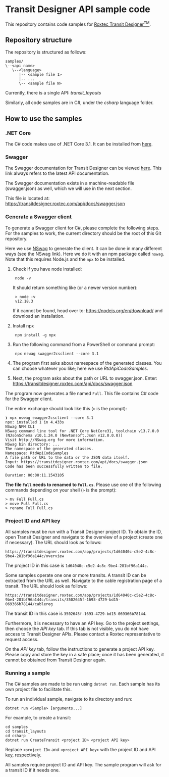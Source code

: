 # Transit Designer API sample code

This repository contains code samples for [Roxtec Transit Designer<sup>TM</sup>](https://www.roxtec.com/en/service-support/design/roxtec-transit-designer/).

## Repository structure

The repository is structured as follows:

```
samples/
\--<api name>
   \--<language>
      |-- <sample file 1>
      |-- ...
      \-- <sample file N>
```

Currently, there is a single API: _transit_layouts_

Similarly, all code samples are in C#, under the _csharp_ language folder.

## How to use the samples

### .NET Core

The C# code makes use of .NET Core 3.1. It can be installed
from [here](https://dotnet.microsoft.com/download/dotnet-core/3.1).

### Swagger

The Swagger documentation for Transit Designer can be viewed [here](https://transitdesigner.roxtec.com/api/docs).
This link always refers to the latest API documentation.

The Swagger documentation exists in a machine-readable file (swagger.json) as well, which we will
use in the next section. 

This file is located at: https://transitdesigner.roxtec.com/api/docs/swagger.json

### Generate a Swagger client

To generate a Swagger client for C#, please complete the following steps.
For the samples to work, the current directory should be the root of this
Git repository.

Here we use [NSwag](https://github.com/RicoSuter/NSwag) to generate the client.
It can be done in many different ways (see the NSwag link). Here we do it with an npm
package called `nswag`. Note that this requires Node.js and the `npx` to be installed.

1. Check if you have node installed:

        node -v

    It should return something like (or a newer version number):

        > node -v
        v12.18.3

    If it cannot be found, head over to: https://nodejs.org/en/download/
    and download an installation.

2. Install npx

        npm install -g npx

2. Run the following command from a PowerShell or command prompt:

        npx nswag swagger2csclient --core 3.1

3. The program first asks about namespace of the generated classes. You can choose whatever
you like; here we use _RtdApiCodeSamples_.

3. Next, the program asks about the path or URL to swagger.json. Enter: https://transitdesigner.roxtec.com/api/docs/swagger.json

The program now generates a file named `Full`. This file contains C# code
for the Swagger client.

The entire exchange should look like this (`>` is the prompt):

```
❯ npx nswag swagger2csclient --core 3.1
npx: installed 1 in 4.433s
NSwag NPM CLI
NSwag command line tool for .NET Core NetCore31, toolchain v13.7.0.0 (NJsonSchema v10.1.24.0 (Newtonsoft.Json v12.0.0.0))
Visit http://NSwag.org for more information.
NSwag bin directory: ...
The namespace of the generated classes.
Namespace: RtdApiCodeSamples
A file path or URL to the data or the JSON data itself.
Input: https://transitdesigner.roxtec.com/api/docs/swagger.json
Code has been successfully written to file.

Duration: 00:00:11.1543105
```

**The file `Full` needs to renamed to `Full.cs`**. Please use one of the following commands
depending on your shell (`>` is the prompt):

    > mv Full Full.cs
    > move Full Full.cs
    > rename Full Full.cs

### Project ID and API key

All samples must be run with a Transit Designer project ID. To obtain the ID,
open Transit Designer and navigate to the overview of a project (create one if
necessary). The URL should look as follows:

`https://transitdesigner.roxtec.com/app/projects/1d64040c-c5e2-4c8c-9be4-281bf96a144c/overview`

The project ID in this case is `1d64040c-c5e2-4c8c-9be4-281bf96a144c`.

Some samples operate one one or more transits. A transit ID can be extracted from the
URL as well. Navigate to the cable registration page of a transit. The URL should
look as follows:

`https://transitdesigner.roxtec.com/app/projects/1d64040c-c5e2-4c8c-9be4-281bf96a144c/transits/3502645f-1693-4729-bd15-069366b78144/cablereg`

The transit ID in this case is `3502645f-1693-4729-bd15-069366b78144`.

Furthermore, it is necessary to have an API key. Go to the project settings, then
choose the _API key_ tab. If this tab is not visible, you do not have access to
Transit Designer APIs. Please contact a Roxtec representative to request access.

On the _API key_ tab, follow the instructions to generate a project API key.
Please copy and store the key in a safe place; once it has been generated, it
cannot be obtained from Transit Designer again.

### Running a sample

The C# samples are made to be run using `dotnet run`. Each sample has its own
project file to facilitate this.

To run an individual sample, navigate to its directory and run:

    dotnet run <Sample> [arguments...]

For example, to create a transit:

    cd samples
    cd transit_layouts
    cd csharp
    dotnet run CreateTransit <project ID> <project API key>

Replace `<project ID>` and `<project API key>` with the project ID and API key,
respectively. 

All samples require project ID and API key. The sample program will ask for a transit ID if it needs one.